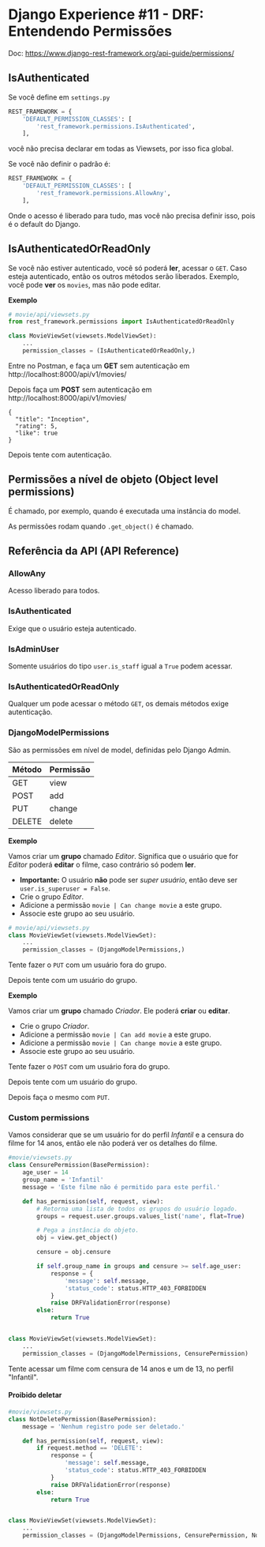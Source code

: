# Django Experience #11 - DRF: Entendendo Permissões


Doc: https://www.django-rest-framework.org/api-guide/permissions/


## IsAuthenticated

Se você define em `settings.py`

```python
REST_FRAMEWORK = {
    'DEFAULT_PERMISSION_CLASSES': [
        'rest_framework.permissions.IsAuthenticated',
    ],
```

você não precisa declarar em todas as Viewsets, por isso fica global.

Se você não definir o padrão é:

```python
REST_FRAMEWORK = {
    'DEFAULT_PERMISSION_CLASSES': [
        'rest_framework.permissions.AllowAny',
    ],
```

Onde o acesso é liberado para tudo, mas você não precisa definir isso, pois é o default do Django.


## IsAuthenticatedOrReadOnly

Se você não estiver autenticado, você só poderá **ler**, acessar o `GET`. Caso esteja autenticado, então os outros métodos serão liberados. Exemplo, você pode **ver** os `movies`, mas não pode editar.

**Exemplo**


```python
# movie/api/viewsets.py
from rest_framework.permissions import IsAuthenticatedOrReadOnly

class MovieViewSet(viewsets.ModelViewSet):
    ...
    permission_classes = (IsAuthenticatedOrReadOnly,)
```

Entre no Postman, e faça um **GET** sem autenticação em http://localhost:8000/api/v1/movies/

Depois faça um **POST** sem autenticação em http://localhost:8000/api/v1/movies/


```
{
  "title": "Inception",
  "rating": 5,
  "like": true
}
```

Depois tente com autenticação.


## Permissões a nível de objeto (Object level permissions)

É chamado, por exemplo, quando é executada uma instância do model.

As permissões rodam quando `.get_object()` é chamado.




## Referência da API (API Reference)

### AllowAny

Acesso liberado para todos.


### IsAuthenticated

Exige que o usuário esteja autenticado.


### IsAdminUser

Somente usuários do tipo `user.is_staff` igual a `True` podem acessar.


### IsAuthenticatedOrReadOnly

Qualquer um pode acessar o método `GET`, os demais métodos exige autenticação.


### DjangoModelPermissions

São as permissões em nível de model, definidas pelo Django Admin.

| Método | Permissão   |
|--------|-------------|
| GET    | view        |
| POST   | add         |
| PUT    | change      |
| DELETE | delete      |

**Exemplo**

Vamos criar um **grupo** chamado *Editor*. Significa que o usuário que for *Editor* poderá **editar** o filme, caso contrário só podem **ler**.

* **Importante:** O usuário **não** pode ser *super usuário*, então deve ser `user.is_superuser = False`.
* Crie o grupo *Editor*.
* Adicione a permissão `movie | Can change movie` a este grupo.
* Associe este grupo ao seu usuário.

```python
# movie/api/viewsets.py
class MovieViewSet(viewsets.ModelViewSet):
    ...
    permission_classes = (DjangoModelPermissions,)
```

Tente fazer o `PUT` com um usuário fora do grupo.

Depois tente com um usuário do grupo.


**Exemplo**

Vamos criar um **grupo** chamado *Criador*. Ele poderá **criar** ou **editar**.

* Crie o grupo *Criador*.
* Adicione a permissão `movie | Can add movie` a este grupo.
* Adicione a permissão `movie | Can change movie` a este grupo.
* Associe este grupo ao seu usuário.

Tente fazer o `POST` com um usuário fora do grupo.

Depois tente com um usuário do grupo.

Depois faça o mesmo com `PUT`.


### Custom permissions

Vamos considerar que se um usuário for do perfil *Infantil* e a censura do filme for 14 anos, então ele não poderá ver os detalhes do filme.

```python
#movie/viewsets.py
class CensurePermission(BasePermission):
    age_user = 14
    group_name = 'Infantil'
    message = 'Este filme não é permitido para este perfil.'

    def has_permission(self, request, view):
        # Retorna uma lista de todos os grupos do usuário logado.
        groups = request.user.groups.values_list('name', flat=True)

        # Pega a instância do objeto.
        obj = view.get_object()

        censure = obj.censure

        if self.group_name in groups and censure >= self.age_user:
            response = {
                'message': self.message,
                'status_code': status.HTTP_403_FORBIDDEN
            }
            raise DRFValidationError(response)
        else:
            return True


class MovieViewSet(viewsets.ModelViewSet):
    ...
    permission_classes = (DjangoModelPermissions, CensurePermission)
```

Tente acessar um filme com censura de 14 anos e um de 13, no perfil "Infantil".

#### Proibido deletar

```python
#movie/viewsets.py
class NotDeletePermission(BasePermission):
    message = 'Nenhum registro pode ser deletado.'

    def has_permission(self, request, view):
        if request.method == 'DELETE':
            response = {
                'message': self.message,
                'status_code': status.HTTP_403_FORBIDDEN
            }
            raise DRFValidationError(response)
        else:
            return True


class MovieViewSet(viewsets.ModelViewSet):
    ...
    permission_classes = (DjangoModelPermissions, CensurePermission, NotDeletePermission)
```

